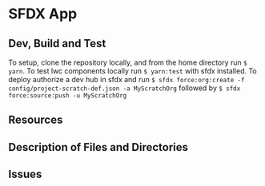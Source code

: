 # SFDX App

## Dev, Build and Test

To setup, clone the repository locally, and from the home directory run `$ yarn`.
To test lwc components locally run `$ yarn:test` with sfdx installed.
To deploy authorize a dev hub in sfdx and run `$ sfdx force:org:create -f config/project-scratch-def.json -a MyScratchOrg` followed by `$ sfdx force:source:push -u MyScratchOrg`


## Resources

## Description of Files and Directories

## Issues
